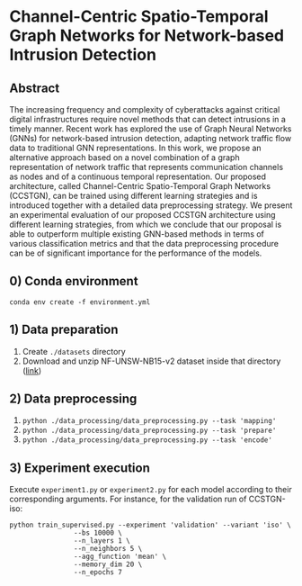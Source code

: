 # Channel-Centric Spatio-Temporal Graph Networks for Network-based Intrusion Detection

## Abstract 

The increasing frequency and complexity of cyberattacks against critical digital infrastructures require novel methods that can detect intrusions in a timely manner. Recent work has explored the use of Graph Neural Networks (GNNs) for network-based intrusion detection, adapting network traffic flow data to traditional GNN representations. In this work, we propose an alternative approach based on a novel combination of a graph representation of network traffic that represents communication channels as nodes and of a continuous temporal representation. 
Our proposed architecture, called Channel-Centric Spatio-Temporal Graph Networks (CCSTGN), can be trained using different learning strategies and is introduced together with a detailed data preprocessing strategy.
We present an experimental evaluation of our proposed CCSTGN architecture using different learning strategies, from which we conclude that our proposal is able to outperform multiple existing GNN-based methods in terms of various classification metrics and that the data preprocessing procedure can be of significant importance for the performance of the models.

## 0) Conda environment

`conda env create -f environment.yml`

## 1) Data preparation

1. Create `./datasets` directory
2. Download and unzip NF-UNSW-NB15-v2 dataset inside that directory ([link](https://rdm.uq.edu.au/files/8c6e2a00-ef9c-11ed-827d-e762de186848))

## 2) Data preprocessing

1. `python ./data_processing/data_preprocessing.py --task 'mapping'`
2. `python ./data_processing/data_preprocessing.py --task 'prepare'`
3. `python ./data_processing/data_preprocessing.py --task 'encode'`

## 3) Experiment execution

Execute `experiment1.py` or `experiment2.py` for each model according to their corresponding arguments. For instance, for the validation run of CCSTGN-iso:

```
python train_supervised.py --experiment 'validation' --variant 'iso' \
                --bs 10000 \
                --n_layers 1 \
                --n_neighbors 5 \
                --agg_function 'mean' \
                --memory_dim 20 \
                --n_epochs 7
```
